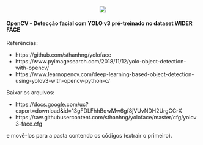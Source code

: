 <div style="text-align:center"><a href="https://www.youtube.com/watch?v=QyKF1WnSi7g"><img src="https://i.imgur.com/mYwmh7J.jpg"/></a></div>

<h4>OpenCV - Detecção facial com YOLO v3 pré-treinado no dataset WIDER FACE</h4>

<p>Referências: </p>

<ul>
<li>https://github.com/sthanhng/yoloface</li>
<li>https://www.pyimagesearch.com/2018/11/12/yolo-object-detection-with-opencv/</li>
<li>https://www.learnopencv.com/deep-learning-based-object-detection-using-yolov3-with-opencv-python-c/</li>
</ul>


<p>Baixar os arquivos: </p>

<ul>
<li>https://docs.google.com/uc?export=download&id=13gFDLFhhBqwMw6gf8jVUvNDH2UrgCCrX</li>
<li>https://raw.githubusercontent.com/sthanhng/yoloface/master/cfg/yolov3-face.cfg</li>
</ul>

<p>e movê-los para a pasta contendo os códigos (extrair o primeiro).</p>
